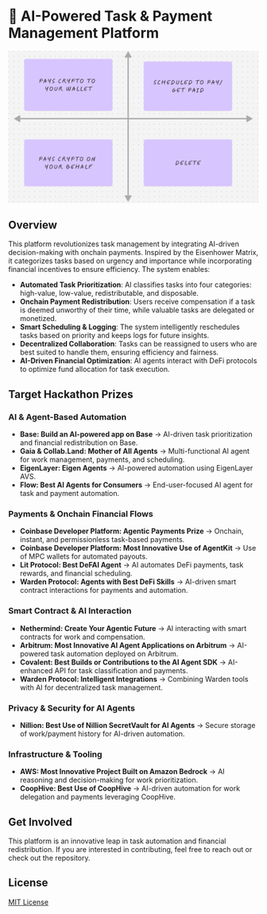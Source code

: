 # 🚀 AI-Powered Task & Payment Management Platform

<img src="image/matrix.png" alt="Matrix visualization" title="Matrix Image">

## **Overview**
This platform revolutionizes task management by integrating AI-driven decision-making with onchain payments. Inspired by the Eisenhower Matrix, it categorizes tasks based on urgency and importance while incorporating financial incentives to ensure efficiency. The system enables:

- **Automated Task Prioritization**: AI classifies tasks into four categories: high-value, low-value, redistributable, and disposable.
- **Onchain Payment Redistribution**: Users receive compensation if a task is deemed unworthy of their time, while valuable tasks are delegated or monetized.
- **Smart Scheduling & Logging**: The system intelligently reschedules tasks based on priority and keeps logs for future insights.
- **Decentralized Collaboration**: Tasks can be reassigned to users who are best suited to handle them, ensuring efficiency and fairness.
- **AI-Driven Financial Optimization**: AI agents interact with DeFi protocols to optimize fund allocation for task execution.

## **Target Hackathon Prizes**

### **AI & Agent-Based Automation**
- **Base: Build an AI-powered app on Base** → AI-driven task prioritization and financial redistribution on Base.
- **Gaia & Collab.Land: Mother of All Agents** → Multi-functional AI agent for work management, payments, and scheduling.
- **EigenLayer: Eigen Agents** → AI-powered automation using EigenLayer AVS.
- **Flow: Best AI Agents for Consumers** → End-user-focused AI agent for task and payment automation.

### **Payments & Onchain Financial Flows**
- **Coinbase Developer Platform: Agentic Payments Prize** → Onchain, instant, and permissionless task-based payments.
- **Coinbase Developer Platform: Most Innovative Use of AgentKit** → Use of MPC wallets for automated payouts.
- **Lit Protocol: Best DeFAI Agent** → AI automates DeFi payments, task rewards, and financial scheduling.
- **Warden Protocol: Agents with Best DeFi Skills** → AI-driven smart contract interactions for payments and automation.

### **Smart Contract & AI Interaction**
- **Nethermind: Create Your Agentic Future** → AI interacting with smart contracts for work and compensation.
- **Arbitrum: Most Innovative AI Agent Applications on Arbitrum** → AI-powered task automation deployed on Arbitrum.
- **Covalent: Best Builds or Contributions to the AI Agent SDK** → AI-enhanced API for task classification and payments.
- **Warden Protocol: Intelligent Integrations** → Combining Warden tools with AI for decentralized task management.

### **Privacy & Security for AI Agents**
- **Nillion: Best Use of Nillion SecretVault for AI Agents** → Secure storage of work/payment history for AI-driven automation.

### **Infrastructure & Tooling**
- **AWS: Most Innovative Project Built on Amazon Bedrock** → AI reasoning and decision-making for work prioritization.
- **CoopHive: Best Use of CoopHive** → AI-driven automation for work delegation and payments leveraging CoopHive.

## **Get Involved**
This platform is an innovative leap in task automation and financial redistribution. If you are interested in contributing, feel free to reach out or check out the repository.

## **License**
[MIT License](LICENSE)
